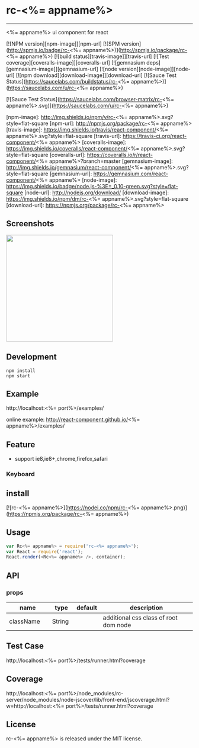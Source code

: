 # rc-<%= appname%>
---

<%= appname%> ui component for react

[![NPM version][npm-image]][npm-url]
[![SPM version](http://spmjs.io/badge/rc-<%= appname%>)](http://spmjs.io/package/rc-<%= appname%>)
[![build status][travis-image]][travis-url]
[![Test coverage][coveralls-image]][coveralls-url]
[![gemnasium deps][gemnasium-image]][gemnasium-url]
[![node version][node-image]][node-url]
[![npm download][download-image]][download-url]
[![Sauce Test Status](https://saucelabs.com/buildstatus/rc-<%= appname%>)](https://saucelabs.com/u/rc-<%= appname%>)

[![Sauce Test Status](https://saucelabs.com/browser-matrix/rc-<%= appname%>.svg)](https://saucelabs.com/u/rc-<%= appname%>)

[npm-image]: http://img.shields.io/npm/v/rc-<%= appname%>.svg?style=flat-square
[npm-url]: http://npmjs.org/package/rc-<%= appname%>
[travis-image]: https://img.shields.io/travis/react-component/<%= appname%>.svg?style=flat-square
[travis-url]: https://travis-ci.org/react-component/<%= appname%>
[coveralls-image]: https://img.shields.io/coveralls/react-component/<%= appname%>.svg?style=flat-square
[coveralls-url]: https://coveralls.io/r/react-component/<%= appname%>?branch=master
[gemnasium-image]: http://img.shields.io/gemnasium/react-component/<%= appname%>.svg?style=flat-square
[gemnasium-url]: https://gemnasium.com/react-component/<%= appname%>
[node-image]: https://img.shields.io/badge/node.js-%3E=_0.10-green.svg?style=flat-square
[node-url]: http://nodejs.org/download/
[download-image]: https://img.shields.io/npm/dm/rc-<%= appname%>.svg?style=flat-square
[download-url]: https://npmjs.org/package/rc-<%= appname%>

## Screenshots

<img src="http://gtms02.alicdn.com/tps/i2/TB1luFKHXXXXXb3XXXXl4OqLpXX-574-596.png" width="288"/>


## Development

```
npm install
npm start
```

## Example

http://localhost:<%= port%>/examples/

online example: http://react-component.github.io/<%= appname%>/examples/


## Feature

* support ie8,ie8+,chrome,firefox,safari

### Keyboard



## install

[![rc-<%= appname%>](https://nodei.co/npm/rc-<%= appname%>.png)](https://npmjs.org/package/rc-<%= appname%>)

## Usage

```js
var Rc<%= appname%> = require('rc-<%= appname%>');
var React = require('react');
React.render(<Rc<%= appname%> />, container);
```

## API

### props

<table class="table table-bordered table-striped">
    <thead>
    <tr>
        <th style="width: 100px;">name</th>
        <th style="width: 50px;">type</th>
        <th style="width: 50px;">default</th>
        <th>description</th>
    </tr>
    </thead>
    <tbody>
        <tr>
          <td>className</td>
          <td>String</td>
          <td></td>
          <td>additional css class of root dom node</td>
        </tr>
    </tbody>
</table>


## Test Case

http://localhost:<%= port%>/tests/runner.html?coverage

## Coverage

http://localhost:<%= port%>/node_modules/rc-server/node_modules/node-jscover/lib/front-end/jscoverage.html?w=http://localhost:<%= port%>/tests/runner.html?coverage

## License

rc-<%= appname%> is released under the MIT license.
